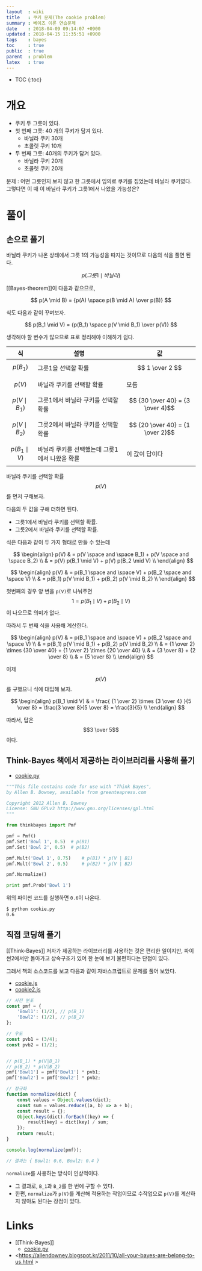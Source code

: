```yaml
---
layout  : wiki
title   : 쿠키 문제(The cookie problem)
summary : 베이즈 이론 연습문제
date    : 2018-04-09 09:14:07 +0900
updated : 2018-04-15 11:35:51 +0900
tags    : bayes
toc     : true
public  : true
parent  : problem
latex   : true
---
```

* TOC
{:toc}

# 개요

* 쿠키 두 그릇이 있다.
* 첫 번째 그릇: 40 개의 쿠키가 담겨 있다.
    * 바닐라 쿠키 30개
    * 초콜렛 쿠키 10개
* 두 번째 그릇: 40개의 쿠키가 담겨 있다.
    * 바닐라 쿠키 20개
    * 초콜렛 쿠키 20개

>
문제 : 어떤 그릇인지 보지 않고 한 그릇에서 임의로 쿠키를 집었는데 바닐라 쿠키였다.
그렇다면 이 때 이 바닐라 쿠키가 그릇1에서 나왔을 가능성은?

# 풀이

## 손으로 풀기

바닐라 쿠키가 나온 상태에서 그릇 1의 가능성을 따지는 것이므로 다음의 식을 풀면 된다.

$$ p( 그릇1 \mid 바닐라) $$

[[Bayes-theorem]]이 다음과 같으므로,

$$ p(A \mid B) = {p(A) \space p(B \mid A) \over p(B)} $$

식도 다음과 같이 꾸며보자.

$$ p(B_1 \mid V) = {p(B_1) \space p(V \mid B_1) \over p(V)} $$

생각해야 할 변수가 많으므로 표로 정리해야 이해하기 쉽다.

| 식                | 설명                                           | 값                               |
|-------------------|------------------------------------------------|----------------------------------|
| $$p(B_1)$$        | 그릇1을 선택할 확률                            | $$ 1 \over 2 $$                  |
| $$p(V)$$          | 바닐라 쿠키를 선택할 확률                      | 모름                             |
| $$p(V \mid B_1)$$ | 그릇1에서 바닐라 쿠키를 선택할 확률            | $$ {30 \over 40} = {3 \over 4}$$ |
| $$p(V \mid B_2)$$ | 그릇2에서 바닐라 쿠키를 선택할 확률            | $$ {20 \over 40} = {1 \over 2}$$ |
| $$p(B_1 \mid V)$$ | 바닐라 쿠키를 선택했는데 그릇1에서 나왔을 확률 | 이 값이 답이다                   |

바닐라 쿠키를 선택할 확률 $$p(V)$$를 먼저 구해보자.

다음의 두 값을 구해 더하면 된다.

* 그릇1에서 바닐라 쿠키를 선택할 확률.
* 그릇2에서 바닐라 쿠키를 선택할 확률.

식은 다음과 같이 두 가지 형태로 만들 수 있는데

$$
\begin{align}
p(V) & = p(V \space and \space B_1) + p(V \space and \space B_2) \\
    & = p(V) p(B_1 \mid V) + p(V) p(B_2 \mid V) \\
\end{align}
$$

$$
\begin{align}
p(V) & = p(B_1 \space and \space V) + p(B_2 \space and \space V) \\
    & = p(B_1) p(V \mid B_1) + p(B_2) p(V \mid B_2) \\
\end{align}
$$

첫번째의 경우 양 변을 `p(V)`로 나눠주면 $$ 1 = p(B_1 \mid V) + p(B_2 \mid V) $$ 이 나오므로 의미가 없다.

따라서 두 번째 식을 사용해 계산한다.

$$
\begin{align}
p(V) & = p(B_1 \space and \space V) + p(B_2 \space and \space V) \\
    & = p(B_1) p(V \mid B_1) + p(B_2) p(V \mid B_2) \\
    & = {1 \over 2} \times {30 \over 40} + {1 \over 2} \times {20 \over 40} \\
    & = {3 \over 8} + {2 \over 8} \\
    & = {5 \over 8} \\
\end{align}
$$

이제 $$p(V)$$를 구했으니 식에 대입해 보자.

$$
\begin{align}
p(B_1 \mid V) & = \frac{ {1 \over 2} \times {3 \over 4} }{5 \over 8} = \frac{3 \over 8}{5 \over 8} = \frac{3}{5} \\
\end{align}
$$

따라서, 답은 $$3 \over 5$$ 이다.

## Think-Bayes 책에서 제공하는 라이브러리를 사용해 풀기

* [cookie.py](https://github.com/AllenDowney/ThinkBayes/blob/master/code/cookie.py )

```python
"""This file contains code for use with "Think Bayes",
by Allen B. Downey, available from greenteapress.com

Copyright 2012 Allen B. Downey
License: GNU GPLv3 http://www.gnu.org/licenses/gpl.html
"""

from thinkbayes import Pmf

pmf = Pmf()
pmf.Set('Bowl 1', 0.5)  # p(B1)
pmf.Set('Bowl 2', 0.5)  # p(B2)

pmf.Mult('Bowl 1', 0.75)    # p(B1) * p(V | B1)
pmf.Mult('Bowl 2', 0.5)     # p(B2) * p(V | B2)

pmf.Normalize()

print pmf.Prob('Bowl 1')
```

위의 파이썬 코드를 실행하면 `0.6`이 나온다.

```bash
$ python cookie.py
0.6
```



## 직접 코딩해 풀기


[[Think-Bayes]] 저자가 제공하는 라이브러리를 사용하는 것은 편리한 일이지만,
파이썬2에서만 돌아가고 상속구조가 있어 한 눈에 보기 불편하다는 단점이 있다.

그래서 책의 소스코드를 보고 다음과 같이 자바스크립트로 문제를 풀어 보았다.

* [cookie.js](https://github.com/johngrib/think-bayes-study/blob/master/code/cookie.js )
* [cookie2.js](https://github.com/johngrib/think-bayes-study/blob/master/code/cookie2.js )

```javascript
// 사전 분포
const pmf = {
    'Bowl1': (1/2), // p(B_1)
    'Bowl2': (1/2), // p(B_2)
};

// 우도
const pvb1 = (3/4);
const pvb2 = (1/2);


// p(B_1) * p(V|B_1)
// p(B_2) * p(V|B_2)
pmf['Bowl1'] = pmf['Bowl1'] * pvb1;
pmf['Bowl2'] = pmf['Bowl2'] * pvb2;

// 정규화
function normalize(dict) {
    const values = Object.values(dict);
    const sum = values.reduce((a, b) => a + b);
    const result = {};
    Object.keys(dict).forEach((key) => {
        result[key] = dict[key] / sum;
    });
    return result;
}

console.log(normalize(pmf));

// 결과는 { Bowl1: 0.6, Bowl2: 0.4 }
```

`normalize`를 사용하는 방식이 인상적이다.

* 그 결과로, `B_1`과 `B_2`를 한 번에 구할 수 있다.
* 한편, `normalize`가 `p(V)`를 계산해 적용하는 작업이므로 수작업으로 `p(V)`를 계산하지 않아도 된다는 장점이 있다.


# Links

* [[Think-Bayes]]
    * [cookie.py](https://github.com/AllenDowney/ThinkBayes/blob/master/code/cookie.py )
* <https://allendowney.blogspot.kr/2011/10/all-your-bayes-are-belong-to-us.html >
